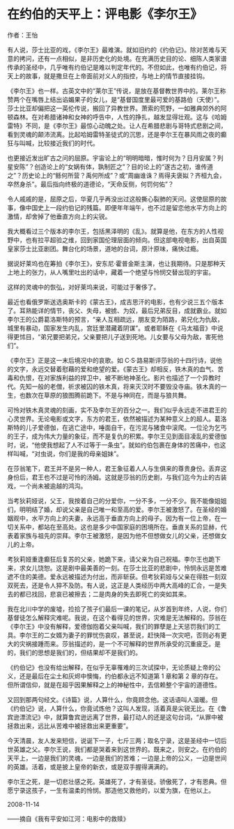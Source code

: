 # 在约伯的天平上：评电影《李尔王》

作者：王怡

有人说，莎士比亚的戏，《李尔王》最难演。就如旧约的《约伯记》。除对苦难与天意的拷问，还有一点相似，是非历史化的处境。在充满历史目的论、细陈人类家谱传承的圣经中，几乎唯有约伯记是难以判定年代的。不但如此，也唯有约伯记，将天上的故事，就是撒旦在上帝面前对义人的指控，与地上的情节直接挂钩。

《李尔王》也一样。古英文中的“莱尔王”传说，是放在基督教世界中的。莱尔王称赞两个在嘴唇上结出谄媚果子的女儿，是“基督国度里最可爱的基路伯（天使）”。莎士比亚却偏把这一英伦传说，搬回了异教世界。萧索的荒野，一如雅典郊外的阿顿森林。在对希腊诸神和女神的呼告中，人性的挣扎，越发显得壮观。这与《哈姆雷特》不同，是《李尔王》最惊心动魄之处。让人在希腊悲剧与哥特式悲剧之间，看到灵魂的颠沛流离。比起哈姆雷特圣徒式的沉思，还是李尔王在暴风雨之夜的癫狂与叫喊，比较接近我们的时代。

也更接近发出旷古之问的屈原。宇宙论上的“明明暗暗，惟时何为？日月安属？列星安陈”？创造论上的“女娲有体，孰制匠之”？目的论上的“遂古之初，谁传道之”？历史论上的“鲧何所营？禹何所成”？或“周幽谁诛？焉得夫褒姒？齐桓九会，卒然身杀”。最后指向终极的道德论，“天命反侧，何罚何佑”？

令人戚戚的是，屈原之后，华夏几乎再没出过这般撕心裂肺的天问。这使屈原的故事，像中国史上一段约伯记的残篇。即便年年端午，也不过是留恋他水平方向上的激情，却舍掉了他垂直方向上的尖锐。

我大概看过三个版本的李尔王，包括黑泽明的《乱》。就算是他，在东方的人性视野中，也有拉平超验之维，回到家国伦理层面的倾向。但这部电视电影，出自英国皇家莎士比亚剧团。舞台化的场景，道地的台词，原汁原味，痛快过瘾。

据说好莱坞也在筹拍《李尔王》，安东尼·霍普金斯主演，也让我期待。只是那种天上地上的张力，从人嘴里吐出的话中，藏着一个绝望与怜悯交替出现的宇宙。

这样的灵魂中的恢弘，对好莱坞来说，可能过于奢侈了。

最近也看俄罗斯送选奥斯卡的《蒙古王》，成吉思汗的电影，也有少说三五个版本了。耳熟能详的情节，丧父、失母，被掳、为奴，最后兄弟反目，成就霸业。就如李尔王的公爵葛洛斯特的预言，“亲人互相疏远，朋友变为陌路，弟兄化为仇敌，城里有暴动，国家发生内乱，宫廷里潜藏着阴谋”。或者耶稣在《马太福音》中说得更怵目，“弟兄要把弟兄，父亲要把儿子送到死地。儿女要与父母为敌，害死他们”。

《李尔王》正是这一末后境况中的哀歌。如 C·S·路易斯评莎翁的十四行诗，说他的文字，永远交替着慰藉的爱和绝望的爱。《蒙古王》却相反，铁木真的血气、苦毒和仇恨，在对家族利益的捍卫中，被不断地神圣化。影片也描述了一个异教时代。先知一般的老僧，祈求被囚的铁木真，将来灭汉时不要毁没寺庙。铁木真的一生，也数次在草原的狼图腾前跪下。不是与神同在，而是与狼共舞。

可怜对铁木真灵魂的刻画，实不及李尔王的百分之一。我们似乎永远走不进君王的心灵世界。无论电影或文字，东方的君王，依然被描述为某种意义上的超人。葛洛斯特的儿子爱德伽，在逃亡途中，唾面自干，在污泥与猪食中滚爬。一位沦为乞丐的王子，成为伟大力量的象征，而不是复仇的积累。李尔王见到面目凌乱的爱德伽时，说，“他使我想起了人不过等于一条虫”。就如约伯包裹在身体的苦痛中，也这样叫喊，“对虫说，你们是我的母亲姐妹”。

在莎翁笔下，君王并不是另一种人，君王象征着人人与生俱来的尊贵身份。丢弃这身份后，君王也不过是可怜的汤姆。这就是莎翁的历史剧，与我们迄今为止的古装戏，一个尚未被逾越的鸿沟。

当考狄莉娅说，父王，我按着自己的分爱你，一分不多，一分不少。我不能像姐姐们，明明结了婚，却说父亲是自己唯一和至高的爱。李尔王被激怒了。在圣经的婚姻观中，水平方向上的夫妻，永远高于垂直方向上的母子。因为有一位上帝，在一切关系中，都站在至高处。这也是多少中国家庭的困境所在。垂直关系的显赫，代表着家族与祖先的崇拜。李尔王被激怒，是因为他不但想做女儿的父亲，还想做女儿的上帝。

考狄莉娅重逢癫狂后复苏的父亲，她跪下来，请父亲为自己祝福。李尔王也跪下来，求女儿饶恕。这是剧中最美善的一刻。在莎士比亚的悲剧中，怜悯永远是苦难遮不住的美德。爱永远被描述为付出，而非斩获。但考狄莉娅与父亲在得胜一刻双双死去，还是令人猝不及防。有人说，这正是人类经历中两大高峰的汇合，一是失去的都已找回，悲哀已被擦去；二是肉身的失去即死亡的突如其来。

我在北川中学的废墟，捡拾了孩子们最后一课的笔记，从岁首到年终，人说，你们基督徒怎么解释灾难呢。我说，在这个看得见的世界，灾难是无法解释的。莎翁在《李尔王》中没有解释，爱德伽抱着父亲叫喊，我们的罪孽是上天惩罚我们的工具。李尔王的二女婿为妻子的罪忧伤哀叹，甚至说，赶快降一次灾吧，否则必有更大的灾祸接踵而来。莎翁描述的，是一个不可解释的世界所承受的沉重疲乏。是的，我们的思想是我们的，但结果却不是我们的。

《约伯记》也没有给出解释，在似乎无辜罹难的三次试探中，无论质疑上帝的公义，还是最后在尘土和灰烬中懊悔，约伯都永远不知道第 1 章和第 2 章的存在。但所谓信仰，就是在超乎因果解释之上的神秘性中，去信赖整个宇宙的道德性。

又回到那两句经文。《诗篇》说，人算什么，你竟顾念他。这话语叫人温暖。但《约伯记》说，人算什么，你竟试炼他？这叫人发现，活着真是尖锐无比。在《鲁宾逊漂流记》中，就算鲁宾逊远离了世界，最打动人的还是这句台词，“从罪中被拯救出来，远比从苦难中被拯救出来更重要”。

今天清晨，友人发来短信，说诞下一子，七斤三两；取名宁录，这是圣经中一切后世英雄之父。李尔王说，我们都是哭着来到这世界的。既来之，则安之。在约伯的天平上，一边是我们的灵魂，一边是我们的苦难；一边是上帝的公义，一边是世间的英雄。活着，或是披上皇帝的新衣，或是双手握得满满的。

李尔王之死，是一切悲壮感之死。英雄死了，才有圣徒。骄傲死了，才有恩典。但愿宁录这孩子，一生有温柔的怜悯。那造他又救他的，以爱为旗，在他以上。

2008-11-14

——摘自《我有平安如江河：电影中的救赎》
